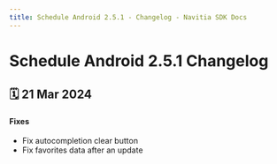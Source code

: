 ```yaml
---
title: Schedule Android 2.5.1 - Changelog - Navitia SDK Docs
---
```


# Schedule Android 2.5.1 Changelog

<h2>🗓 21 Mar 2024</h2>

#### Fixes
- Fix autocompletion clear button
- Fix favorites data after an update
